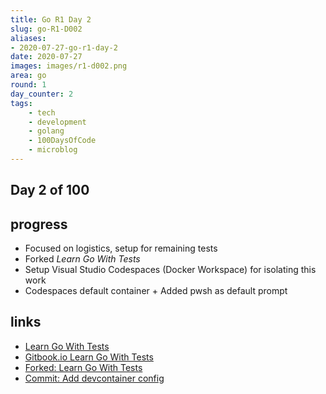 ```yaml
---
title: Go R1 Day 2
slug: go-R1-D002
aliases:
- 2020-07-27-go-r1-day-2
date: 2020-07-27
images: images/r1-d002.png
area: go
round: 1
day_counter: 2
tags:
    - tech
    - development
    - golang
    - 100DaysOfCode
    - microblog
---
```


## Day 2 of 100

## progress

- Focused on logistics, setup for remaining tests
- Forked _Learn Go With Tests_
- Setup Visual Studio Codespaces (Docker Workspace) for isolating this work
- Codespaces default container + Added pwsh as default prompt

## links

- [Learn Go With Tests](https://bit.ly/3hGNKkm)
- [Gitbook.io Learn Go With Tests](https://bit.ly/2OZmDVp)
- [Forked: Learn Go With Tests](https://bit.ly/3hKQb5r)
- [Commit: Add devcontainer config](https://github.com/sheldonhull/learn-go-with-tests/commit/a508ff5eef57eb2155e318eb86834cdcf9c15b54)
